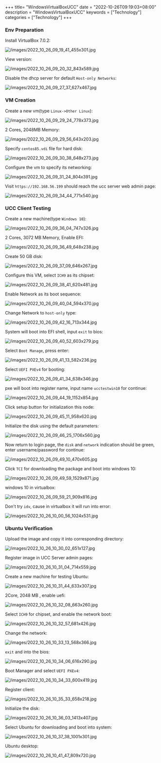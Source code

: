 +++
title= "WindowsVirtualBoxUCC"
date = "2022-10-26T09:19:03+08:00"
description = "WindowsVirtualBoxUCC"
keywords = ["Technology"]
categories = ["Technology"]
+++
### Env Preparation
Install VirtualBox  7.0.2:    

![/images/2022_10_26_09_19_41_455x301.jpg](/images/2022_10_26_09_19_41_455x301.jpg)

View version:   

![/images/2022_10_26_09_20_32_843x589.jpg](/images/2022_10_26_09_20_32_843x589.jpg)

Disable the dhcp server for default `Host-only Networks`:    

![/images/2022_10_26_09_27_37_627x467.jpg](/images/2022_10_26_09_27_37_627x467.jpg)

### VM Creation
Create a new vm(type `Linux->Other Linux`):    

![/images/2022_10_26_09_29_24_778x373.jpg](/images/2022_10_26_09_29_24_778x373.jpg)

2 Cores, 2048MB Memory:    

![/images/2022_10_26_09_29_56_643x203.jpg](/images/2022_10_26_09_29_56_643x203.jpg)

Specify `centos85.vdi` file for hard disk:    

![/images/2022_10_26_09_30_38_648x273.jpg](/images/2022_10_26_09_30_38_648x273.jpg)

Configure the vm to specify its networking:    

![/images/2022_10_26_09_31_24_804x391.jpg](/images/2022_10_26_09_31_24_804x391.jpg)

Visit `https://192.168.56.199` should reach the ucc server web admin page:     

![/images/2022_10_26_09_34_44_771x540.jpg](/images/2022_10_26_09_34_44_771x540.jpg)

### UCC Client Testing
Create a new machine(type `Windows 10`):   

![/images/2022_10_26_09_36_04_747x326.jpg](/images/2022_10_26_09_36_04_747x326.jpg)

2 Cores, 3072 MB Memory, Enable EFI:    

![/images/2022_10_26_09_36_49_648x238.jpg](/images/2022_10_26_09_36_49_648x238.jpg)

Create 50 GB disk:    

![/images/2022_10_26_09_37_09_646x267.jpg](/images/2022_10_26_09_37_09_646x267.jpg)

Configure this VM, select `ICH9` as its chipset:   

![/images/2022_10_26_09_38_41_620x481.jpg](/images/2022_10_26_09_38_41_620x481.jpg)

Enable Network as its boot sequence:    

![/images/2022_10_26_09_40_04_594x370.jpg](/images/2022_10_26_09_40_04_594x370.jpg)

Change Network to `host-only` type:    

![/images/2022_10_26_09_42_16_713x344.jpg](/images/2022_10_26_09_42_16_713x344.jpg)

System will boot into EFI shell, input `exit` to bios:    

![/images/2022_10_26_09_40_52_603x279.jpg](/images/2022_10_26_09_40_52_603x279.jpg)

Select `Boot Manage`, press enter:    

![/images/2022_10_26_09_41_13_582x236.jpg](/images/2022_10_26_09_41_13_582x236.jpg)

Select `UEFI PXEv4` for booting:    

![/images/2022_10_26_09_41_34_638x346.jpg](/images/2022_10_26_09_41_34_638x346.jpg)

pxe will boot into register name, input name `ucctestwin10` for continue:    

![/images/2022_10_26_09_44_19_1152x854.jpg](/images/2022_10_26_09_44_19_1152x854.jpg)

Click setup button for initialization this node:    

![/images/2022_10_26_09_45_11_958x620.jpg](/images/2022_10_26_09_45_11_958x620.jpg)

Initialize the disk using the default parameters:    

![/images/2022_10_26_09_46_25_1706x560.jpg](/images/2022_10_26_09_46_25_1706x560.jpg)

Now return to login page, the `disk` and `network` indication should be green, enter username/password for continue:    

![/images/2022_10_26_09_49_10_470x605.jpg](/images/2022_10_26_09_49_10_470x605.jpg)

Click `TCI` for downloading the package and boot into windows 10:    

![/images/2022_10_26_09_49_59_1529x871.jpg](/images/2022_10_26_09_49_59_1529x871.jpg)

windows 10 in virtualbox:    

![/images/2022_10_26_09_59_21_909x816.jpg](/images/2022_10_26_09_59_21_909x816.jpg)

Don't try `idv`, cause in virtualbox it will run into error:    

![/images/2022_10_26_10_00_56_1024x531.jpg](/images/2022_10_26_10_00_56_1024x531.jpg)

### Ubuntu Verification
Upload the image and copy it into corresponding directory:    

![/images/2022_10_26_10_30_02_651x127.jpg](/images/2022_10_26_10_30_02_651x127.jpg)

Register image in UCC Server admin pages:    

![/images/2022_10_26_10_31_04_714x559.jpg](/images/2022_10_26_10_31_04_714x559.jpg)

Create a new machine for testing Ubuntu:    

![/images/2022_10_26_10_31_44_633x307.jpg](/images/2022_10_26_10_31_44_633x307.jpg)

2Core, 2048 MB , enable uefi:    

![/images/2022_10_26_10_32_08_663x260.jpg](/images/2022_10_26_10_32_08_663x260.jpg)

Select `ICH9` for chipset, and enable the network boot:    

![/images/2022_10_26_10_32_57_681x426.jpg](/images/2022_10_26_10_32_57_681x426.jpg)

Change the network:     

![/images/2022_10_26_10_33_13_568x366.jpg](/images/2022_10_26_10_33_13_568x366.jpg)

`exit` and into the bios:   

![/images/2022_10_26_10_34_06_616x290.jpg](/images/2022_10_26_10_34_06_616x290.jpg)

Boot Manager and select `UEFI PXEv4`:    

![/images/2022_10_26_10_34_33_600x419.jpg](/images/2022_10_26_10_34_33_600x419.jpg)

Register client:    

![/images/2022_10_26_10_35_33_658x218.jpg](/images/2022_10_26_10_35_33_658x218.jpg)

Initialize the disk:    

![/images/2022_10_26_10_36_03_1413x407.jpg](/images/2022_10_26_10_36_03_1413x407.jpg)

Select Ubuntu for downloading and boot into system:    

![/images/2022_10_26_10_37_38_1001x301.jpg](/images/2022_10_26_10_37_38_1001x301.jpg)

Ubuntu desktop:    

![/images/2022_10_26_10_41_47_809x720.jpg](/images/2022_10_26_10_41_47_809x720.jpg)


